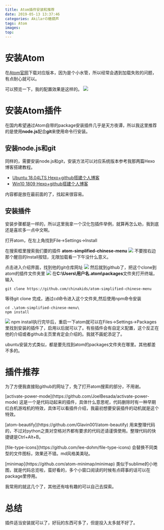 ```yaml
---
title: Atom插件安装和推荐
date: 2019-05-13 13:37:46
categories: Akilarの糖葫芦
tags: Atom
images:
top:
---
```


# 安装Atom

在[Atom官网](https://atom.io/)下载对应版本，因为是个小水管，所以经常会遇到加载失败的问题，有点耐心就可以。

可以预览一下，我的配置效果是这样的。
![](/Atom插件安装和推荐/20190513014951914.png)
# 安装Atom插件

在国内希望通过Atom自带的package安装插件几乎是天方夜谭，所以我这里推荐的是使用**node.js**配合**git**来使用命令行安装。
## 安装node.js和git
同样的，需要安装node.js和git，安装方法可以对应系统版本参考我那两篇Hexo博客搭建教程。

- [Ubuntu 18.04LTS Hexo+github搭建个人博客](https://akilarlxh.github.io/post/e5502ef6.html)
- [Win10 1809 Hexo+github搭建个人博客](https://akilarlxh.github.io/post/6ef63e2d.html)

内容都是放在最前面的了，找起来很容易。

## 安装插件

安装步骤都是一样的，所以这里我拿一个汉化包插件举例，就算再怎么劝，我到底还是喜欢多一点中文啊。

打开atom，在左上角找到File->Settings->Install

在搜索框里搜索我们要的插件
**atom-simplified-chinese-menu**
![](/Atom插件安装和推荐/20190513015804849.png)
不要按右边那个醒目的Install按钮，无限加载看一下午没什么意义。

点击进入介绍界面，找到他的git仓库网址
![](/Atom插件安装和推荐/20190513020036320.png)
然后就到github了，把这个clone到atom的插件文件夹里
![](/Atom插件安装和推荐/20190513020210545.png)
在**C:\Users\用户名\.atom\packages**文件夹打开终端，输入
```
git clone https://github.com/chinakids/atom-simplified-chinese-menu

```
等待git clone 完成，通过cd命令进入这个文件夹,然后使用npm命令安装

```
cd .\atom-simplified-chinese-menu\
npm install
```
![](http://akilar-1259097125.cos.ap-shanghai.myqcloud.com/Atom%E6%8F%92%E4%BB%B6%E5%AE%89%E8%A3%85%E5%92%8C%E6%8E%A8%E8%8D%90/20190513023001785.png)
npm install执行完毕后，重启一下atom就可以在Files->Settings->Packages里找到安装的插件了，启用以后就可以了。有些插件会有自定义配置，这个反正在他的介绍或者github主页里肯定会介绍的。我就不画蛇添足了。

ubuntu安装方式类似，都是要先找到atom的packages文件夹在哪里。其他都差不多的。

# 插件推荐

为了方便我直接贴github的网址了，免了打开atom搜索的部分，不用谢。

<div class="note primary"><p>[activate-power-mode](https://github.com/JoelBesada/activate-power-mode)
这是一个是代码动起来的插件，具体什么意思呢，代码删除时有一种早期红白机游戏机的特效，具体可以看插件介绍，我最初想要安装插件的动机就是这个特效。
</p></div>

<div class="note primary"><p>[atom-beautify](https://github.com/Glavin001/atom-beautify)
用来整理代码的，不过对python之类对空格对齐都有要求的代码还请谨慎使用。整理代码的快捷键是Ctrl+Alt+B。
</p></div>

<div class="note primary"><p>[file-type-icons](https://github.com/lee-dohm/file-type-icons)
会替换不同类型的文件图标，效果还不错。md风格美美哒。
</p></div>

<div class="note primary"><p>[minimap](https://github.com/atom-minimap/minimap)
类似于sublime的小地图，就是代码总览啦，蛮好看的，多个小窗口阅读的时候有点碍事的话可以在package里停用。
</p></div>

我常用的就这几个了，其他还有啥有趣的可以自己去探索。

# 总结

插件适当安装就可以了，好玩的东西可多了，但是投入太多就不好了。
